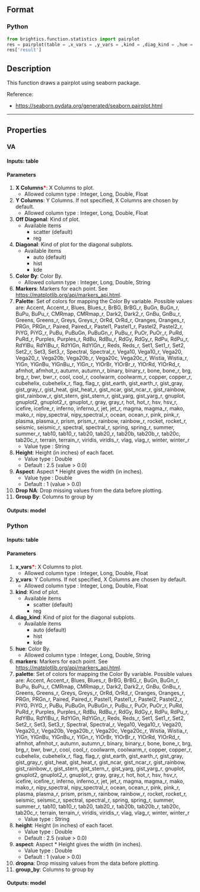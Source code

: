 ## Format
### Python
```python
from brightics.function.statistics import pairplot
res = pairplot(table = ,x_vars = ,y_vars = ,kind = ,diag_kind = ,hue = ,markers = ,palette = ,height = ,aspect = ,dropna = ,group_by = )
res['result']
```

## Description
This function draws a pairplot using seaborn package. 

Reference:
+ <https://seaborn.pydata.org/generated/seaborn.pairplot.html>

---

## Properties
### VA
#### Inputs: table

#### Parameters
1. **X Columns**<b style="color:red">*</b>: X Columns to plot.
   - Allowed column type : Integer, Long, Double, Float
2. **Y Columns**: Y Columns. If not specified, X Columns are chosen by default.
   - Allowed column type : Integer, Long, Double, Float
3. **Off Diagonal**: Kind of plot.
   - Available items
      - scatter (default)
      - reg
4. **Diagonal**: Kind of plot for the diagonal subplots.
   - Available items
      - auto (default)
      - hist
      - kde
5. **Color By**: Color By.
   - Allowed column type : Integer, Long, Double, String
6. **Markers**: Markers for each point. See <https://matplotlib.org/api/markers_api.html>.
7. **Palette**: Set of colors for mapping the Color By variable. Possible values are: Accent, Accent_r, Blues, Blues_r, BrBG, BrBG_r, BuGn, BuGn_r, BuPu, BuPu_r, CMRmap, CMRmap_r, Dark2, Dark2_r, GnBu, GnBu_r, Greens, Greens_r, Greys, Greys_r, OrRd, OrRd_r, Oranges, Oranges_r, PRGn, PRGn_r, Paired, Paired_r, Pastel1, Pastel1_r, Pastel2, Pastel2_r, PiYG, PiYG_r, PuBu, PuBuGn, PuBuGn_r, PuBu_r, PuOr, PuOr_r, PuRd, PuRd_r, Purples, Purples_r, RdBu, RdBu_r, RdGy, RdGy_r, RdPu, RdPu_r, RdYlBu, RdYlBu_r, RdYlGn, RdYlGn_r, Reds, Reds_r, Set1, Set1_r, Set2, Set2_r, Set3, Set3_r, Spectral, Spectral_r, Vega10, Vega10_r, Vega20, Vega20_r, Vega20b, Vega20b_r, Vega20c, Vega20c_r, Wistia, Wistia_r, YlGn, YlGnBu, YlGnBu_r, YlGn_r, YlOrBr, YlOrBr_r, YlOrRd, YlOrRd_r, afmhot, afmhot_r, autumn, autumn_r, binary, binary_r, bone, bone_r, brg, brg_r, bwr, bwr_r, cool, cool_r, coolwarm, coolwarm_r, copper, copper_r, cubehelix, cubehelix_r, flag, flag_r, gist_earth, gist_earth_r, gist_gray, gist_gray_r, gist_heat, gist_heat_r, gist_ncar, gist_ncar_r, gist_rainbow, gist_rainbow_r, gist_stern, gist_stern_r, gist_yarg, gist_yarg_r, gnuplot, gnuplot2, gnuplot2_r, gnuplot_r, gray, gray_r, hot, hot_r, hsv, hsv_r, icefire, icefire_r, inferno, inferno_r, jet, jet_r, magma, magma_r, mako, mako_r, nipy_spectral, nipy_spectral_r, ocean, ocean_r, pink, pink_r, plasma, plasma_r, prism, prism_r, rainbow, rainbow_r, rocket, rocket_r, seismic, seismic_r, spectral, spectral_r, spring, spring_r, summer, summer_r, tab10, tab10_r, tab20, tab20_r, tab20b, tab20b_r, tab20c, tab20c_r, terrain, terrain_r, viridis, viridis_r, vlag, vlag_r, winter, winter_r
   - Value type : String
8. **Height**: Height (in inches) of each facet.
   - Value type : Double
   - Default : 2.5 (value > 0.0)
9. **Aspect**: Aspect * Height gives the width (in inches).
   - Value type : Double
   - Default : 1 (value > 0.0)
10. **Drop NA**: Drop missing values from the data before plotting.
11. **Group By**: Columns to group by

#### Outputs: model

### Python
#### Inputs: table

#### Parameters
1. **x_vars**<b style="color:red">*</b>: X Columns to plot.
   - Allowed column type : Integer, Long, Double, Float
2. **y_vars**: Y Columns. If not specified, X Columns are chosen by default.
   - Allowed column type : Integer, Long, Double, Float
3. **kind**: Kind of plot.
   - Available items
      - scatter (default)
      - reg
4. **diag_kind**: Kind of plot for the diagonal subplots.
   - Available items
      - auto (default)
      - hist
      - kde
5. **hue**: Color By.
   - Allowed column type : Integer, Long, Double, String
6. **markers**: Markers for each point. See <https://matplotlib.org/api/markers_api.html>.
7. **palette**: Set of colors for mapping the Color By variable. Possible values are: Accent, Accent_r, Blues, Blues_r, BrBG, BrBG_r, BuGn, BuGn_r, BuPu, BuPu_r, CMRmap, CMRmap_r, Dark2, Dark2_r, GnBu, GnBu_r, Greens, Greens_r, Greys, Greys_r, OrRd, OrRd_r, Oranges, Oranges_r, PRGn, PRGn_r, Paired, Paired_r, Pastel1, Pastel1_r, Pastel2, Pastel2_r, PiYG, PiYG_r, PuBu, PuBuGn, PuBuGn_r, PuBu_r, PuOr, PuOr_r, PuRd, PuRd_r, Purples, Purples_r, RdBu, RdBu_r, RdGy, RdGy_r, RdPu, RdPu_r, RdYlBu, RdYlBu_r, RdYlGn, RdYlGn_r, Reds, Reds_r, Set1, Set1_r, Set2, Set2_r, Set3, Set3_r, Spectral, Spectral_r, Vega10, Vega10_r, Vega20, Vega20_r, Vega20b, Vega20b_r, Vega20c, Vega20c_r, Wistia, Wistia_r, YlGn, YlGnBu, YlGnBu_r, YlGn_r, YlOrBr, YlOrBr_r, YlOrRd, YlOrRd_r, afmhot, afmhot_r, autumn, autumn_r, binary, binary_r, bone, bone_r, brg, brg_r, bwr, bwr_r, cool, cool_r, coolwarm, coolwarm_r, copper, copper_r, cubehelix, cubehelix_r, flag, flag_r, gist_earth, gist_earth_r, gist_gray, gist_gray_r, gist_heat, gist_heat_r, gist_ncar, gist_ncar_r, gist_rainbow, gist_rainbow_r, gist_stern, gist_stern_r, gist_yarg, gist_yarg_r, gnuplot, gnuplot2, gnuplot2_r, gnuplot_r, gray, gray_r, hot, hot_r, hsv, hsv_r, icefire, icefire_r, inferno, inferno_r, jet, jet_r, magma, magma_r, mako, mako_r, nipy_spectral, nipy_spectral_r, ocean, ocean_r, pink, pink_r, plasma, plasma_r, prism, prism_r, rainbow, rainbow_r, rocket, rocket_r, seismic, seismic_r, spectral, spectral_r, spring, spring_r, summer, summer_r, tab10, tab10_r, tab20, tab20_r, tab20b, tab20b_r, tab20c, tab20c_r, terrain, terrain_r, viridis, viridis_r, vlag, vlag_r, winter, winter_r
   - Value type : String
8. **height**: Height (in inches) of each facet.
   - Value type : Double
   - Default : 2.5 (value > 0.0)
9. **aspect**: Aspect * Height gives the width (in inches).
   - Value type : Double
   - Default : 1 (value > 0.0)
10. **dropna**: Drop missing values from the data before plotting.
11. **group_by**: Columns to group by

#### Outputs: model

